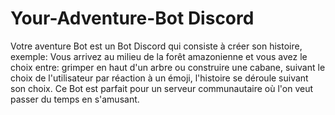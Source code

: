 # Your-Adventure-Bot Discord
Votre aventure Bot est un Bot Discord qui consiste à créer son histoire, exemple: Vous arrivez au milieu de la forêt amazonienne et vous avez le choix entre: grimper en haut d'un arbre ou construire une cabane, suivant le choix de l'utilisateur par réaction à un émoji, l'histoire se déroule suivant son choix. Ce Bot est parfait pour un serveur communautaire où l'on veut passer du temps en s'amusant.
